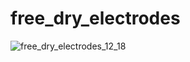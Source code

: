 # free_dry_electrodes
![free_dry_electrodes_12_18](https://github.com/neuroidss/free_dry_electrodes/raw/main/free_dry_electrodes_12-18/out/3d/free_dry_electrodes_12_18.png)
